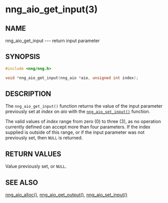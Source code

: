 # nng_aio_get_input(3)

## NAME

nng_aio_get_input --- return input parameter

## SYNOPSIS

```c
#include <nng/nng.h>

void *nng_aio_get_input(nng_aio *aio, unsigned int index);
```

## DESCRIPTION

The `nng_aio_get_input()` function returns the value of the input parameter
previously set at _index_ on _aio_ with the
[`nng_aio_set_input()`](nng_aio_set_input.md) function.

The valid values of _index_ range from zero (0) to three (3), as no operation
currently defined can accept more than four parameters.
If the index supplied is outside of this range,
or if the input parameter was not previously set, then `NULL` is returned.

## RETURN VALUES

Value previously set, or `NULL`.

## SEE ALSO

[nng_aio_alloc()](../aio/nng_aio_alloc.md),
[nng_aio_get_output()](../aio/nng_aio_get_output.md),
[nng_aio_set_input()](../aio/nng_aio_set_input.md)

